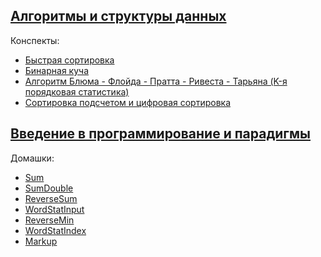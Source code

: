 ## [Алгоритмы и структуры данных](https://github.com/holounic/university/tree/master/algos-and-data-structures/semester-1)

Конспекты:
* [Быстрая сортировка](https://github.com/holounic/university/blob/master/algos-and-data-structures/semester-1/lectures/quick-sort.md)
* [Бинарная куча](https://github.com/holounic/university/blob/master/algos-and-data-structures/semester-1/lectures/binary-heap.md)
* [Алгоритм Блюма - Флойда - Пратта - Ривеста - Тарьяна (K-я порядковая статистика)](https://github.com/holounic/university/blob/master/algos-and-data-structures/semester-1/lectures/order-statistic.md)
* [Cортировка подсчетом и цифровая сортировка](algos-and-data-structures/semester-1/lectures/radix&count-sorts.md)


## [Введение в программирование и парадигмы](https://github.com/holounic/university/tree/master/paradigms/semester-1)

Домашки:
* [Sum](https://github.com/holounic/university/blob/master/paradigms/semester-1/some-code/Sum.java)
* [SumDouble](https://github.com/holounic/university/blob/master/paradigms/semester-1/some-code/SumDouble.java)
* [ReverseSum](https://github.com/holounic/university/blob/master/paradigms/semester-1/some-code/ReverseSum.java)
* [WordStatInput](https://github.com/holounic/university/blob/master/paradigms/semester-1/some-code/WordStatInput.java)
* [ReverseMin](https://github.com/holounic/university/tree/master/paradigms/semester-1/some-code/ReverseMin)
* [WordStatIndex](https://github.com/holounic/university/tree/master/paradigms/semester-1/some-code/WordStatIndex)
* [Markup](https://github.com/holounic/university/tree/master/paradigms/semester-1/some-code/markup)
